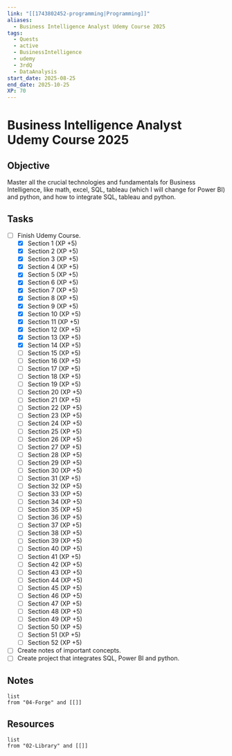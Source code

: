 ```yaml
---
link: "[[1743802452-programming|Programming]]"
aliases:
  - Business Intelligence Analyst Udemy Course 2025
tags:
  - Quests
  - active
  - BusinessIntelligence
  - udemy
  - 3rdQ
  - DataAnalysis
start_date: 2025-08-25
end_date: 2025-10-25
XP: 70
---
```

# Business Intelligence Analyst Udemy Course 2025 
## Objective
Master all the crucial technologies and fundamentals for Business Intelligence, like math, excel, SQL, tableau (which I will change for Power BI) and python, and how to integrate SQL, tableau and python.

## Tasks
- [ ] Finish Udemy Course.
	- [x] Section 1 (XP +5)
	- [x] Section 2 (XP +5)
	- [x] Section 3 (XP +5)
	- [x] Section 4 (XP +5)
	- [x] Section 5 (XP +5)
	- [x] Section 6 (XP +5)
	- [x] Section 7 (XP +5)
	- [x] Section 8 (XP +5)
	- [x] Section 9 (XP +5)
	- [x] Section 10 (XP +5)
	- [x] Section 11 (XP +5)
	- [x] Section 12 (XP +5)
	- [x] Section 13 (XP +5)
	- [x] Section 14 (XP +5)
	- [ ] Section 15 (XP +5)
	- [ ] Section 16 (XP +5)
	- [ ] Section 17 (XP +5)
	- [ ] Section 18 (XP +5)
	- [ ] Section 19 (XP +5)
	- [ ] Section 20 (XP +5)
	- [ ] Section 21 (XP +5)
	- [ ] Section 22 (XP +5)
	- [ ] Section 23 (XP +5)
	- [ ] Section 24 (XP +5)
	- [ ] Section 25 (XP +5)
	- [ ] Section 26 (XP +5)
	- [ ] Section 27 (XP +5)
	- [ ] Section 28 (XP +5)
	- [ ] Section 29 (XP +5)
	- [ ] Section 30 (XP +5)
	- [ ] Section 31 (XP +5)
	- [ ] Section 32 (XP +5)
	- [ ] Section 33 (XP +5)
	- [ ] Section 34 (XP +5)
	- [ ] Section 35 (XP +5)
	- [ ] Section 36 (XP +5)
	- [ ] Section 37 (XP +5)
	- [ ] Section 38 (XP +5)
	- [ ] Section 39 (XP +5)
	- [ ] Section 40 (XP +5)
	- [ ] Section 41 (XP +5)
	- [ ] Section 42 (XP +5)
	- [ ] Section 43 (XP +5)
	- [ ] Section 44 (XP +5)
	- [ ] Section 45 (XP +5)
	- [ ] Section 46 (XP +5)
	- [ ] Section 47 (XP +5)
	- [ ] Section 48 (XP +5)
	- [ ] Section 49 (XP +5)
	- [ ] Section 50 (XP +5)
	- [ ] Section 51 (XP +5)
	- [ ] Section 52 (XP +5)
- [ ] Create notes of important concepts.
- [ ] Create project that integrates SQL, Power BI and python.

## Notes
```dataview
list
from "04-Forge" and [[]]
```

## Resources
```dataview
list
from "02-Library" and [[]]
```
